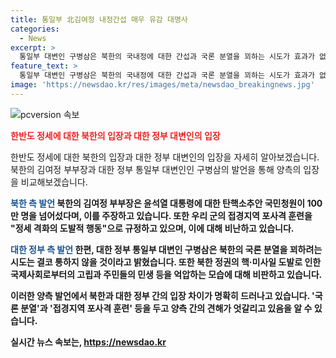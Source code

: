```yaml
---
title: 통일부 北김여정 내정간섭 매우 유감 대명사
categories:
  - News
excerpt: >
  통일부 대변인 구병삼은 북한의 국내정에 대한 간섭과 국론 분열을 꾀하는 시도가 효과가 없을 것이라고 강조했다. 그는 북한 정권이 핵·미사일 도발을 통해 국제사회로부터 고립되고 주민들의 민생을 외면하며 기본적 인권을 억압하는 모습을 돌아봐야 한다고 지적했다. 이에 김여정 북한 노동당 부부장은 윤석열 대통령에 대한 탄핵소추안에 대해 비난하고, 남북군사합의 이후 중단했던 접경지역 포사격 훈련 재개에 반발했다.
feature_text: >
  통일부 대변인 구병삼은 북한의 국내정에 대한 간섭과 국론 분열을 꾀하는 시도가 효과가 없을 것이라고 강조했다. 그는 북한 정권이 핵·미사일 도발을 통해 국제사회로부터 고립되고 주민들의 민생을 외면하며 기본적 인권을 억압하는 모습을 돌아봐야 한다고 지적했다. 이에 김여정 북한 노동당 부부장은 윤석열 대통령에 대한 탄핵소추안에 대해 비난하고, 남북군사합의 이후 중단했던 접경지역 포사격 훈련 재개에 반발했다.
image: 'https://newsdao.kr/res/images/meta/newsdao_breakingnews.jpg'
---
```


<p><img src="https://newsdao.kr/res/images/meta/newsdao_breakingnews.jpg" alt="pcversion 속보" /></p>

<p><b><span style="color: #ee2323;">한반도 정세에 대한 북한의 입장과 대한 정부 대변인의 입장</span></b></p>

<p>한반도 정세에 대한 북한의 입장과 대한 정부 대변인의 입장을 자세히 알아보겠습니다. 북한의 김여정 부부장과 대한 정부 통일부 대변인인 구병삼의 발언을 통해 양측의 입장을 비교해보겠습니다.</p>

<p><b><span style="color: #1a5490;">북한 측 발언</span><b>
북한의 김여정 부부장은 윤석열 대통령에 대한 탄핵소추안 국민청원이 100만 명을 넘어섰다며, 이를 주장하고 있습니다. 또한 우리 군의 접경지역 포사격 훈련을 "정세 격화의 도발적 행동"으로 규정하고 있으며, 이에 대해 비난하고 있습니다.</p>

<p><b><span style="color: #1a5490;">대한 정부 측 발언</span><b>
한편, 대한 정부 통일부 대변인 구병삼은 북한의 국론 분열을 꾀하려는 시도는 결코 통하지 않을 것이라고 밝혔습니다. 또한 북한 정권의 핵·미사일 도발로 인한 국제사회로부터의 고립과 주민들의 민생 등을 억압하는 모습에 대해 비판하고 있습니다.</p>

<p>이러한 양측 발언에서 북한과 대한 정부 간의 입장 차이가 명확히 드러나고 있습니다. '국론 분열'과 '접경지역 포사격 훈련' 등을 두고 양측 간의 견해가 엇갈리고 있음을 알 수 있습니다.</p>
실시간 뉴스 속보는, <a href="https://newsdao.kr" rel="dofollow">https://newsdao.kr</a>


